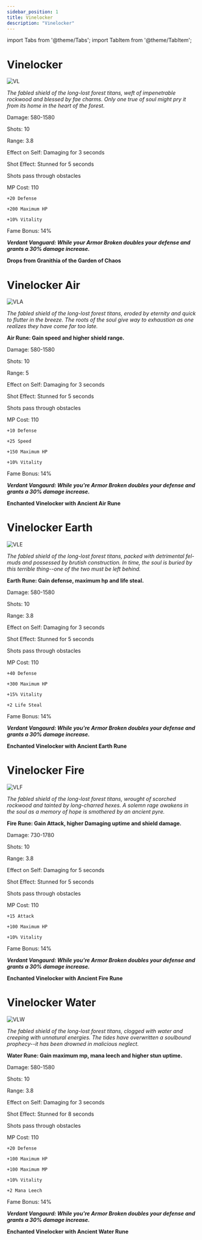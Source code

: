 ```yaml
---
sidebar_position: 1
title: Vinelocker
description: "Vinelocker"
---
```


import Tabs from '@theme/Tabs';
import TabItem from '@theme/TabItem';

<Tabs>
  <TabItem value="Vinelocker" label="Vinelocker" default>

# Vinelocker

![VL](https://vwiki.valorserver.com/api/item/picture/vinelocker)

<i>The fabled shield of the long-lost forest titans, weft of impenetrable rockwood and blessed by fae charms. Only one true of soul might pry it from its home in the heart of the forest.</i>

Damage: 580-1580

Shots: 10

Range: 3.8

Effect on Self: Damaging for 3 seconds

Shot Effect: Stunned for 5 seconds

Shots pass through obstacles

MP Cost: 110

    +20 Defense
    
    +200 Maximum HP
    
    +10% Vitality

Fame Bonus: 14%

***Verdant Vanguard: While your Armor Broken doubles your defense and grants a 30% damage increase.***

**Drops from Granithia of the Garden of Chaos**

  </TabItem>
  <TabItem value="Air" label="Air">

# Vinelocker Air

![VLA](https://vwiki.valorserver.com/api/item/picture/vinelocker%20air)

<i>The fabled shield of the long-lost forest titans, eroded by eternity and quick to flutter in the breeze. The roots of the soul give way to exhaustion as one realizes they have come far too late.</i>

**Air Rune: Gain speed and higher shield range.**

Damage: 580-1580

Shots: 10

Range: 5

Effect on Self: Damaging for 3 seconds

Shot Effect: Stunned for 5 seconds

Shots pass through obstacles

MP Cost: 110

    +10 Defense
    
    +25 Speed

    +150 Maximum HP
    
    +10% Vitality

Fame Bonus: 14%

***Verdant Vangaurd: While you're Armor Broken doubles your defense and grants a 30% damage increase.***

**Enchanted Vinelocker with Ancient Air Rune**

  </TabItem>
  <TabItem value="Earth" label="Earth">

# Vinelocker Earth

![VLE](https://vwiki.valorserver.com/api/item/picture/vinelocker%20Earth)

<i>The fabled shield of the long-lost forest titans, packed with detrimental fel-muds and possessed by brutish construction. In time, the soul is buried by this terrible thing--one of the two must be left behind.</i>

**Earth Rune: Gain defense, maximum hp and life steal.**

Damage: 580-1580

Shots: 10

Range: 3.8

Effect on Self: Damaging for 3 seconds

Shot Effect: Stunned for 5 seconds

Shots pass through obstacles

MP Cost: 110

    +40 Defense

    +300 Maximum HP
    
    +15% Vitality

    +2 Life Steal

Fame Bonus: 14%

***Verdant Vangaurd: While you're Armor Broken doubles your defense and grants a 30% damage increase.***

**Enchanted Vinelocker with Ancient Earth Rune**

  </TabItem>
  <TabItem value="Fire" label="Fire">

# Vinelocker Fire

![VLF](https://vwiki.valorserver.com/api/item/picture/vinelocker%20fire)

<i>The fabled shield of the long-lost forest titans, wrought of scorched rockwood and tainted by long-charred hexes. A solemn rage awakens in the soul as a memory of hope is smothered by an ancient pyre.</i>

**Fire Rune: Gain Attack, higher Damaging uptime and shield damage.**

Damage: 730-1780

Shots: 10

Range: 3.8

Effect on Self: Damaging for 5 seconds

Shot Effect: Stunned for 5 seconds

Shots pass through obstacles

MP Cost: 110

    +15 Attack

    +100 Maximum HP
    
    +10% Vitality

Fame Bonus: 14%

***Verdant Vangaurd: While you're Armor Broken doubles your defense and grants a 30% damage increase.***

**Enchanted Vinelocker with Ancient Fire Rune**

  </TabItem>
  <TabItem value="Water" label="Water">

# Vinelocker Water

![VLW](https://vwiki.valorserver.com/api/item/picture/vinelocker%20water)

<i>The fabled shield of the long-lost forest titans, clogged with water and creeping with unnatural energies. The tides have overwritten a soulbound prophecy--it has been drowned in malicious neglect.</i>

**Water Rune: Gain maximum mp, mana leech and higher stun uptime.**

Damage: 580-1580

Shots: 10

Range: 3.8

Effect on Self: Damaging for 3 seconds

Shot Effect: Stunned for 8 seconds

Shots pass through obstacles

MP Cost: 110

    +20 Defense

    +100 Maximum HP

    +100 Maximum MP
    
    +10% Vitality

    +2 Mana Leech

Fame Bonus: 14%

***Verdant Vangaurd: While you're Armor Broken doubles your defense and grants a 30% damage increase.***

**Enchanted Vinelocker with Ancient Water Rune**

</TabItem>
</Tabs>
